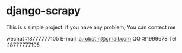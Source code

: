 # django-scrapy
This is  s simple project.
if you have any problem, You can contect me

wechat :18777777105
E-mail :a.robot.n@gmail.com
QQ     :81999678
Tel    :18777777105


